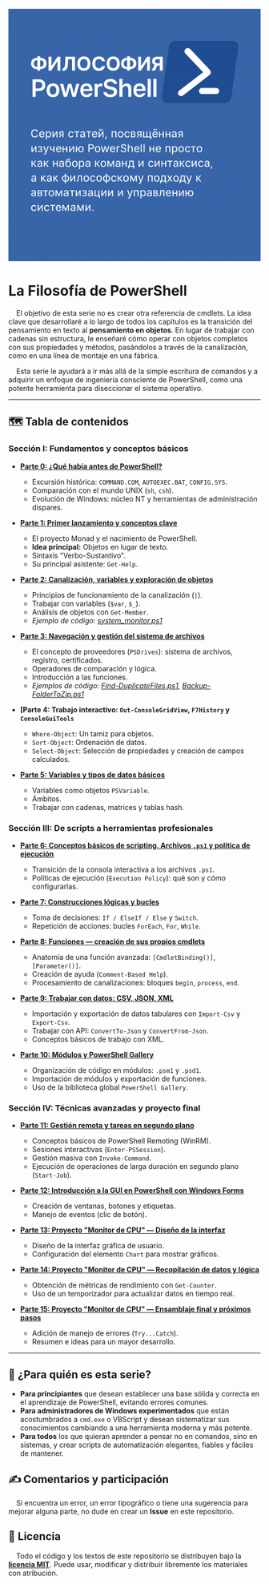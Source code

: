 ![1](assets/cover.png)
# La Filosofía de PowerShell

&nbsp;&nbsp;&nbsp;&nbsp;El objetivo de esta serie no es crear otra referencia de cmdlets. 
La idea clave que desarrollaré a lo largo de todos los capítulos es la transición del pensamiento en texto al **pensamiento en objetos**. 
En lugar de trabajar con cadenas sin estructura, le enseñaré cómo operar con objetos completos con sus propiedades y métodos, 
pasándolos a través de la canalización, como en una línea de montaje en una fábrica.


&nbsp;&nbsp;&nbsp;&nbsp;Esta serie le ayudará a ir más allá de la simple escritura de comandos y a adquirir un enfoque de ingeniería consciente de PowerShell,
como una potente herramienta para diseccionar el sistema operativo.

---

## 🗺️ Tabla de contenidos

### **Sección I: Fundamentos y conceptos básicos**

*   **[Parte 0: ¿Qué había antes de PowerShell?](./01.md)**
    *   Excursión histórica: `COMMAND.COM`, `AUTOEXEC.BAT`, `CONFIG.SYS`.
    *   Comparación con el mundo UNIX (`sh`, `csh`).
    *   Evolución de Windows: núcleo NT y herramientas de administración dispares.

*   **[Parte 1: Primer lanzamiento y conceptos clave](./01.md)**
    *   El proyecto Monad y el nacimiento de PowerShell.
    *   **Idea principal:** Objetos en lugar de texto.
    *   Sintaxis "Verbo-Sustantivo".
    *   Su principal asistente: `Get-Help`.

*   **[Parte 2: Canalización, variables y exploración de objetos](./02.md)**
    *   Principios de funcionamiento de la canalización (`|`).
    *   Trabajar con variables (`$var`, `$_`).
    *   Análisis de objetos con `Get-Member`.
    *   *Ejemplo de código: [system_monitor.ps1](./code/02/system_monitor.ps1)*


*   **[Parte 3: Navegación y gestión del sistema de archivos](./03.md)**
    *   El concepto de proveedores (`PSDrives`): sistema de archivos, registro, certificados.
    *   Operadores de comparación y lógica.
    *   Introducción a las funciones.
    *   *Ejemplos de código: [Find-DuplicateFiles.ps1](./code/03/Find-DuplicateFiles.ps1), [Backup-FolderToZip.ps1](./code/03/Backup-FolderToZip.ps1)*

*   **[Parte 4: Trabajo interactivo: `Out-ConsoleGridView`, `F7History` y `ConsoleGuiTools`**






    *   `Where-Object`: Un tamiz para objetos.
    *   `Sort-Object`: Ordenación de datos.
    *   `Select-Object`: Selección de propiedades y creación de campos calculados.

*   **[Parte 5: Variables y tipos de datos básicos](./05.md)**
    *   Variables como objetos `PSVariable`.
    *   Ámbitos.
    *   Trabajar con cadenas, matrices y tablas hash.

### **Sección III: De scripts a herramientas profesionales**

*   **[Parte 6: Conceptos básicos de scripting. Archivos `.ps1` y política de ejecución](./06.md)**
    *   Transición de la consola interactiva a los archivos `.ps1`.
    *   Políticas de ejecución (`Execution Policy`): qué son y cómo configurarlas.

*   **[Parte 7: Construcciones lógicas y bucles](./07.md)**
    *   Toma de decisiones: `If / ElseIf / Else` y `Switch`.
    *   Repetición de acciones: bucles `ForEach`, `For`, `While`.

*   **[Parte 8: Funciones — creación de sus propios cmdlets](./08.md)**
    *   Anatomía de una función avanzada: `[CmdletBinding()]`, `[Parameter()]`.
    *   Creación de ayuda (`Comment-Based Help`).
    *   Procesamiento de canalizaciones: bloques `begin`, `process`, `end`.

*   **[Parte 9: Trabajar con datos: CSV, JSON, XML](./09.md)**
    *   Importación y exportación de datos tabulares con `Import-Csv` y `Export-Csv`.
    *   Trabajar con API: `ConvertTo-Json` y `ConvertFrom-Json`.
    *   Conceptos básicos de trabajo con XML.

*   **[Parte 10: Módulos y PowerShell Gallery](./10.md)**
    *   Organización de código en módulos: `.psm1` y `.psd1`.
    *   Importación de módulos y exportación de funciones.
    *   Uso de la biblioteca global `PowerShell Gallery`.

### **Sección IV: Técnicas avanzadas y proyecto final**

*   **[Parte 11: Gestión remota y tareas en segundo plano](./11.md)**
    *   Conceptos básicos de PowerShell Remoting (WinRM).
    *   Sesiones interactivas (`Enter-PSSession`).
    *   Gestión masiva con `Invoke-Command`.
    *   Ejecución de operaciones de larga duración en segundo plano (`Start-Job`).

*   **[Parte 12: Introducción a la GUI en PowerShell con Windows Forms](./12.md)**
    *   Creación de ventanas, botones y etiquetas.
    *   Manejo de eventos (clic de botón).

*   **[Parte 13: Proyecto "Monitor de CPU" — Diseño de la interfaz](./13.md)**
    *   Diseño de la interfaz gráfica de usuario.
    *   Configuración del elemento `Chart` para mostrar gráficos.

*   **[Parte 14: Proyecto "Monitor de CPU" — Recopilación de datos y lógica](./14.md)**
    *   Obtención de métricas de rendimiento con `Get-Counter`.
    *   Uso de un temporizador para actualizar datos en tiempo real.

*   **[Parte 15: Proyecto "Monitor de CPU" — Ensamblaje final y próximos pasos](./15.md)**
    *   Adición de manejo de errores (`Try...Catch`).
    *   Resumen e ideas para un mayor desarrollo.

---

## 🎯 ¿Para quién es esta serie?

*   **Para principiantes** que desean establecer una base sólida y correcta en el aprendizaje de PowerShell, evitando errores comunes.
*   **Para administradores de Windows experimentados** que están acostumbrados a `cmd.exe` o VBScript y desean sistematizar sus conocimientos cambiando a una herramienta moderna y más potente.
*   **Para todos** los que quieran aprender a pensar no en comandos, sino en sistemas, y crear scripts de automatización elegantes, fiables y fáciles de mantener.

## ✍️ Comentarios y participación

&nbsp;&nbsp;&nbsp;&nbsp;Si encuentra un error, un error tipográfico o tiene una sugerencia para mejorar alguna parte, no dude en crear un **Issue** en este repositorio.

## 📜 Licencia

&nbsp;&nbsp;&nbsp;&nbsp;Todo el código y los textos de este repositorio se distribuyen bajo la **[licencia MIT](./LICENSE)**. Puede usar, modificar y distribuir libremente los materiales con atribución.
